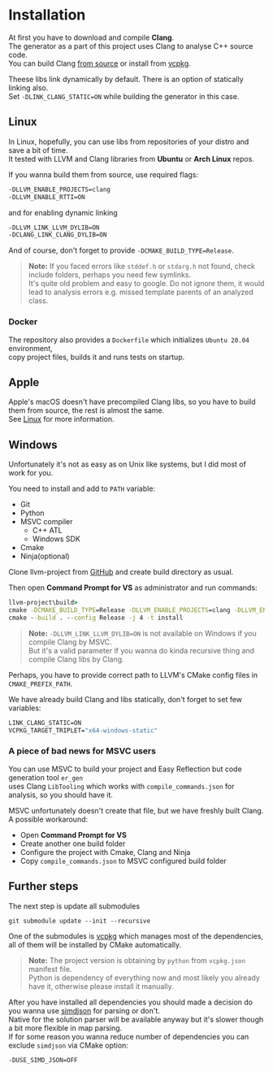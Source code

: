 # Installation

At first you have to download and compile **Clang**.  
The generator as a part of this project uses Clang to analyse C++ source code.  
You can build Clang [from source](https://clang.llvm.org/get_started.html) or install from [vcpkg](https://github.com/microsoft/vcpkg).  

Theese libs link dynamically by default. There is an option of statically linking also.  
Set `-DLINK_CLANG_STATIC=ON` while building the generator in this case.

## Linux

In Linux, hopefully, you can use libs from repositories of your distro and save a bit of time.  
It tested with LLVM and Clang libraries from **Ubuntu** or **Arch Linux** repos.  

If you wanna build them from source, use required flags:

```bash
-DLLVM_ENABLE_PROJECTS=clang
-DLLVM_ENABLE_RTTI=ON
```

and for enabling dynamic linking

```bash
-DLLVM_LINK_LLVM_DYLIB=ON
-DCLANG_LINK_CLANG_DYLIB=ON
```

And of course, don't forget to provide `-DCMAKE_BUILD_TYPE=Release`.

> **Note:** If you faced errors like `stddef.h` or `stdarg.h` not found, check include folders, perhaps you need few symlinks.  
It's quite old problem and easy to google. Do not ignore them, it would lead to analysis errors e.g. missed template parents of an analyzed class.

### Docker

The repository also provides a `Dockerfile` which initializes `Ubuntu 20.04` environment,  
copy project files, builds it and runs tests on startup.

## Apple

Apple's macOS doesn't have precompiled Clang libs, so you have to build them from source, the rest is almost the same.  
See [Linux](#linux) for more information.

## Windows

Unfortunately it's not as easy as on Unix like systems, but I did most of work for you.  

You need to install and add to `PATH` variable:

- Git
- Python
- MSVC compiler
  - C++ ATL
  - Windows SDK
- Cmake
- Ninja(optional)

Clone llvm-project from [GitHub](https://github.com/llvm/llvm-project) and create build directory as usual.  

Then open **Command Prompt for VS** as administrator and run commands:  

```cmd
llvm-project\build>
cmake -DCMAKE_BUILD_TYPE=Release -DLLVM_ENABLE_PROJECTS=clang -DLLVM_ENABLE_RTTI=ON -DLLVM_USE_CRT_RELEASE=MT -Thost=x64 ..\llvm
cmake --build . --config Release -j 4 -t install
```

> **Note:** `-DLLVM_LINK_LLVM_DYLIB=ON` is not available on Windows if you compile Clang by MSVC.  
But it's a valid parameter if you wanna do kinda recursive thing and compile Clang libs by Clang.  

Perhaps, you have to provide correct path to LLVM's CMake config files in `CMAKE_PREFIX_PATH`.

We have already build Clang and libs statically, don't forget to set few variables:

```cmd
LINK_CLANG_STATIC=ON
VCPKG_TARGET_TRIPLET="x64-windows-static"
```

### A piece of bad news for MSVC users

You can use MSVC to build your project and Easy Reflection but code generation tool `er_gen`  
uses Clang `LibTooling` which works with `compile_commands.json` for analysis, so you should have it.  

MSVC unfortunately doesn't create that file, but we have freshly built Clang.  
A possible workaround:

- Open **Command Prompt for VS**
- Create another one build folder
- Configure the project with Cmake, Clang and Ninja
- Copy `compile_commands.json` to MSVC configured build folder

## Further steps

The next step is update all submodules

```shell
git submodule update --init --recursive
```

One of the submodules is [vcpkg](https://github.com/microsoft/vcpkg) which manages most of the dependencies, all of them will be installed by CMake automatically.

> **Note:** The project version is obtaining by `python` from `vcpkg.json` manifest file.  
Python is dependency of everything now and most likely you already have it, otherwise please install it manually.

After you have installed all dependencies you should made a decision do you wanna use [simdjson](https://github.com/simdjson/simdjson) for parsing or don't.  
Native for the solution parser will be available anyway but it's slower though a bit more flexible in map parsing.  
If for some reason you wanna reduce number of dependencies you can exclude `simdjson` via CMake option:

```bash
-DUSE_SIMD_JSON=OFF
```
